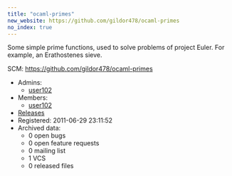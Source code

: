 ```yaml
---
title: "ocaml-primes"
new_website: https://github.com/gildor478/ocaml-primes
no_index: true
---
```


Some simple prime functions, used to solve problems of project Euler. For example, an Erathostenes sieve.

SCM: https://github.com/gildor478/ocaml-primes


* Admins:
  * [user102](/users/user102)
* Members:
  * [user102](/users/user102)
* [Releases](https://download.ocamlcore.org/ocaml-primes)
* Registered: 2011-06-29 23:11:52
* Archived data:
  * 0 open bugs
  * 0 open feature requests
  * 0 mailing list
  * 1 VCS
  * 0 released files
